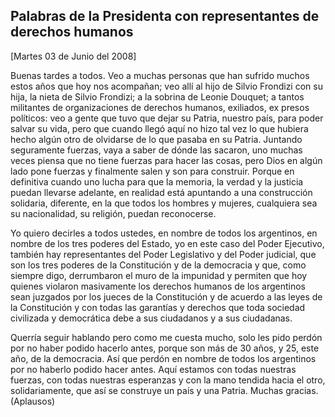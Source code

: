 Palabras de la Presidenta con representantes de derechos humanos
----------------------------------------------------------------

[Martes 03 de Junio del 2008]

Buenas tardes a todos. Veo a muchas personas que han sufrido muchos
estos años que hoy nos acompañan; veo allí al hijo de Silvio Frondizi
con su hija, la nieta de Silvio Frondizi; a la sobrina de Leonie
Douquet; a tantos militantes de organizaciones de derechos humanos,
exiliados, ex presos políticos: veo a gente que tuvo que dejar su
Patria, nuestro país, para poder salvar su vida, pero que cuando llegó
aquí no hizo tal vez lo que hubiera hecho algún otro de olvidarse de lo
que pasaba en su Patria. Juntando seguramente fuerzas, vaya a saber de
dónde las sacaron, uno muchas veces piensa que no tiene fuerzas para
hacer las cosas, pero Dios en algún lado pone fuerzas y finalmente salen
y son para construir. Porque en definitiva cuando uno lucha para que la
memoria, la verdad y la justicia puedan llevarse adelante, en realidad
está apuntando a una construcción solidaria, diferente, en la que todos
los hombres y mujeres, cualquiera sea su nacionalidad, su religión,
puedan reconocerse.

Yo quiero decirles a todos ustedes, en nombre de todos los argentinos,
en nombre de los tres poderes del Estado, yo en este caso del Poder
Ejecutivo, también hay representantes del Poder Legislativo y del Poder
judicial, que son los tres poderes de la Constitución y de la democracia
y que, como siempre digo, derrumbaron el muro de la impunidad y permiten
que hoy quienes violaron masivamente los derechos humanos de los
argentinos sean juzgados por los jueces de la Constitución y de acuerdo
a las leyes de la Constitución y con todas las garantías y derechos que
toda sociedad civilizada y democrática debe a sus ciudadanos y a sus
ciudadanas.

Querría seguir hablando pero como me cuesta mucho, solo les pido perdón
por no haber podido hacerlo antes, porque son más de 30 años, y 25, este
año, de la democracia. Así que perdón en nombre de todos los argentinos
por no haberlo podido hacer antes. Aquí estamos con todas nuestras
fuerzas, con todas nuestras esperanzas y con la mano tendida hacia el
otro, solidariamente, que así se construye un país y una Patria. Muchas
gracias. (Aplausos)      
